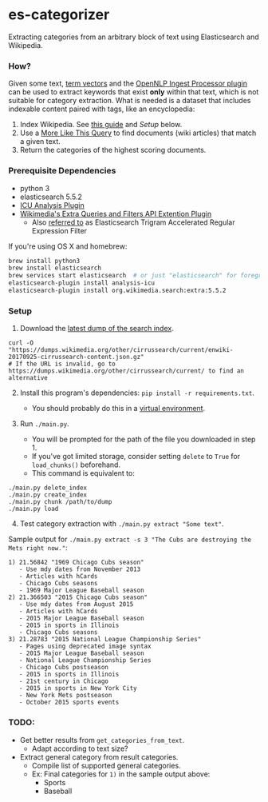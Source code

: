 # es-categorizer 
Extracting categories from an arbitrary block of text using Elasticsearch and Wikipedia.

### How?

Given some text, [term vectors](https://www.elastic.co/guide/en/elasticsearch/reference/current/docs-termvectors.html) and the [OpenNLP Ingest Processor plugin](https://github.com/spinscale/elasticsearch-ingest-opennlp) can be used to extract keywords that exist **only** within that text, which is not suitable for category extraction. What is needed is a dataset that includes indexable content paired with tags, like an encyclopedia:

1. Index Wikipedia. See [this guide](https://www.elastic.co/blog/loading-wikipedia) and *Setup* below.
2. Use a [More Like This Query](https://www.elastic.co/guide/en/elasticsearch/reference/current/query-dsl-mlt-query.html) to find documents (wiki articles) that match a given text.
3. Return the categories of the highest scoring documents.

### Prerequisite Dependencies

- python 3
- elasticsearch 5.5.2
- [ICU Analysis Plugin](https://www.elastic.co/guide/en/elasticsearch/plugins/current/analysis-icu.html)
- [Wikimedia's Extra Queries and Filters API Extention Plugin](https://github.com/wikimedia/search-extra)
  - Also [referred to](https://www.elastic.co/guide/en/elasticsearch/plugins/current/api.html) as Elasticsearch Trigram Accelerated Regular Expression Filter

If you're using OS X and homebrew:
```bash
brew install python3
brew install elasticsearch
brew services start elasticsearch  # or just "elasticsearch" for foreground execution
elasticsearch-plugin install analysis-icu
elasticsearch-plugin install org.wikimedia.search:extra:5.5.2
```

### Setup

1. Download the [latest dump of the search index](https://dumps.wikimedia.org/other/cirrussearch/current/enwiki-20170925-cirrussearch-content.json.gz).
```
curl -O "https://dumps.wikimedia.org/other/cirrussearch/current/enwiki-20170925-cirrussearch-content.json.gz"
# If the URL is invalid, go to https://dumps.wikimedia.org/other/cirrussearch/current/ to find an alternative
```

2. Install this program's dependencies: `pip install -r requirements.txt`.
    - You should probably do this in a [virtual environment](https://virtualenv.pypa.io/en/stable/).

3. Run `./main.py`.
    - You will be prompted for the path of the file you downloaded in step 1.
    - If you've got limited storage, consider setting `delete` to `True` for `load_chunks()` beforehand.
    - This command is equivalent to:
```
./main.py delete_index
./main.py create_index
./main.py chunk /path/to/dump
./main.py load
```

4. Test category extraction with `./main.py extract "Some text"`.

Sample output for `./main.py extract -s 3 "The Cubs are destroying the Mets right now."`:
```
1) 21.56842 "1969 Chicago Cubs season"
   - Use mdy dates from November 2013
   - Articles with hCards
   - Chicago Cubs seasons
   - 1969 Major League Baseball season
2) 21.366503 "2015 Chicago Cubs season"
   - Use mdy dates from August 2015
   - Articles with hCards
   - 2015 Major League Baseball season
   - 2015 in sports in Illinois
   - Chicago Cubs seasons
3) 21.28783 "2015 National League Championship Series"
   - Pages using deprecated image syntax
   - 2015 Major League Baseball season
   - National League Championship Series
   - Chicago Cubs postseason
   - 2015 in sports in Illinois
   - 21st century in Chicago
   - 2015 in sports in New York City
   - New York Mets postseason
   - October 2015 sports events
```

### TODO:

- Get better results from `get_categories_from_text`.
    - Adapt according to text size?
- Extract general category from result categories.
    - Compile list of supported general categories.
    - Ex: Final categories for `1)` in the sample output above:
        - Sports
        - Baseball
